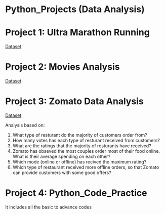 # Python_Projects (Data Analysis)

# Project 1: Ultra Marathon Running 
[Dataset](https://drive.google.com/drive/search?q=TWO_CENTURIES_OF_UM_RACES)

# Project 2: Movies Analysis 
[Dataset](movies.csv)

# Project 3: Zomato Data Analysis 
[Dataset](Zomatodata.csv)

Analysis based on:
1) What type of resturant do the majority of customers order from?
2) How many votes has each type of resturant received from customers?
3) What are the ratings that the majority of resturants have received?
4) Zomato has obseved the most couples order most of their food online. What is their 
   average spending on each other?
5) Which mode (online or offline) has recived the maximum rating?
6) Which type of restaurant received more offline orders, so that Zomato can provide 
   customers with some good offers? 


# Project 4: Python_Code_Practice
It includes all the basic to advance codes
